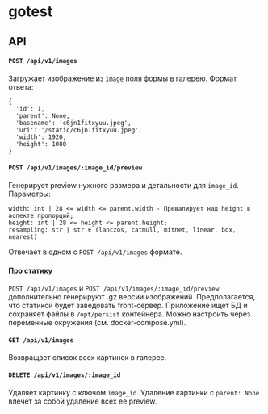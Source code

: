 # gotest
## API
#### `POST /api/v1/images`
Загружает изображение из `image` поля формы в галерею. Формат ответа:
```
{
  'id': 1, 
  'parent': None,
  'basename': 'c6jn1fitxyuu.jpeg',
  'uri': '/static/c6jn1fitxyuu.jpeg',
  'width': 1920, 
  'height': 1080
}
```

#### `POST /api/v1/images/:image_id/preview`
Генерирует preview нужного размера и детальности для `image_id`. Параметры:
```
width: int | 28 <= width <= parent.width - Превалирует над height в аспекте пропорций;
height: int | 28 <= height <= parent.height;
resampling: str | str ∈ (lanczos, catmull, mitnet, linear, box, nearest)
```
Отвечает в одном с `POST /api/v1/images` формате.

#### Про статику
`POST /api/v1/images` и `POST /api/v1/images/:image_id/preview` дополнительно генерируют .gz версии изображений.
Предполагается, что статикой будет заведовать front-сервер. Приложение ищет БД и сохраняет файлы в `/opt/persist` контейнера. Можно настроить через переменные окружения (см. docker-compose.yml).

#### `GET /api/v1/images`
Возвращает список всех картинок в галерее.

#### `DELETE /api/v1/images/:image_id`
Удаляет картинку с ключом `image_id`. Удаление картинки с `parent: None` влечет за собой удаление всех ее preview.
```
